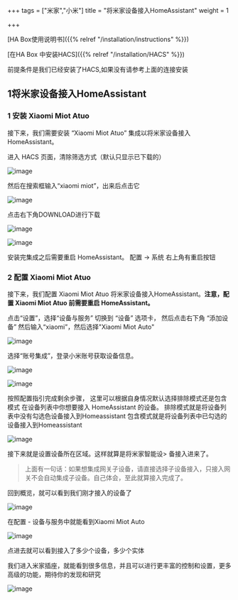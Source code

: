 +++
tags = ["米家","小米"]
title = "将米家设备接入HomeAssistant"
weight = 1

+++

[HA Box使用说明书]({{% relref  "/installation/instructions" %}})

[在HA Box 中安装HACS]({{% relref "/installation/HACS" %}})

前提条件是我们已经安装了HACS,如果没有请参考上面的连接安装

## 1将米家设备接入HomeAssistant

### 1 安装 Xiaomi Miot Atuo

接下来，我们需要安装 “Xiaomi Miot Atuo” 集成以将米家设备接入HomeAssistant。

进入 HACS 页面，清除筛选方式（默认只显示已下载的）

![image](https://pic.456766.xyz/typora/70e2335f30d0ac09481483ab161fd31c8ccdae7d.jpeg)





然后在搜索框输入“xiaomi miot”，出来后点击它

![image](https://pic.456766.xyz/typora/7dbb3b2832a340b7144704101831281b78997f9a.png)





点击右下角DOWNLOAD进行下载

![image](https://pic.456766.xyz/typora/c2e5a0057e07c7c71caa918194f809e2caa43ed4.png)



![image](https://pic.456766.xyz/typora/4052018b771c4df4176b353895c0596dcfb258a2.jpeg)





安装完集成之后需要重启 HomeAssistant。
配置 → 系统 右上角有重启按钮

### 2 配置 Xiaomi Miot Atuo

接下来，我们配置 Xiaomi Miot Atuo 将米家设备接入HomeAssistant。**注意，配置 Xiaomi Miot Atuo 前需要重启 HomeAssistant。**

点击“设置”，选择“设备与服务”
切换到 “设备” 选项卡， 然后点击右下角 “添加设备”
然后输入“xiaomi”，然后选择"Xiaomi Miot Auto"



![image](https://pic.456766.xyz/typora/6522b231a80bf78d487a8fc545347c4b350d2730.jpeg)





选择“账号集成”，登录小米账号获取设备信息。

![image](https://pic.456766.xyz/typora/cd71249cb01282859a521a8a373a6e5629323f92.jpeg)



![image](https://pic.456766.xyz/typora/92f4e0e5a705997eb38b985073bb5c8fa47a881a.jpeg)





按照配置指引完成剩余步骤，
这里可以根据自身情况默认选择排除模式还是包含模式
在设备列表中你想要接入 HomeAssistant 的设备。
排除模式就是将设备列表中没有勾选色设备接入到Homeassistant
包含模式就是将设备列表中已勾选的设备接入到Homeassistant

![image](https://pic.456766.xyz/typora/c403c5c6840ffcc7de4c78bdedd16c2ade91c357.jpeg)





接下来就是设置设备所在区域。这样就算是将米家智能设> 备接入进来了。

> 上面有一句话：如果想集成网关子设备，请直接选择子设备接入，只接入网关不会自动集成子设备。自己体会，至此就算接入完成了。

回到概览，就可以看到我们刚才接入的设备了

![image](https://pic.456766.xyz/typora/55cbe342ce51cb278d4599e0061df76d510d5b0b.jpeg)





在配置 - 设备与服务中就能看到Xiaomi Miot Auto

![image](https://pic.456766.xyz/typora/ad4e3cd4220230604a9b3354a652d2566cc1a322.jpeg)



点进去就可以看到接入了多少个设备，多少个实体



我们进入米家插座，就能看到很多信息，并且可以进行更丰富的控制和设置，更多高级的功能，期待你的发现和研究

![image](https://pic.456766.xyz/typora/103b0749a541718c1a75e8ecea1cb438338f0ee0.jpeg)

